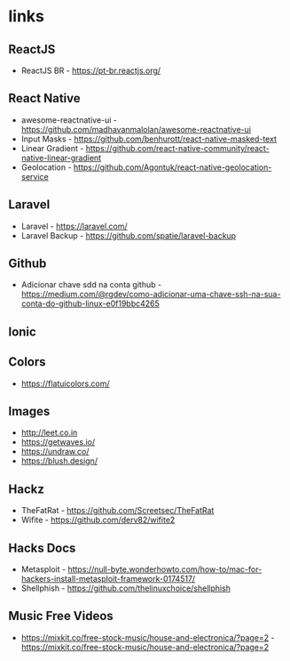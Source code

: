 # links

## ReactJS

- ReactJS BR - https://pt-br.reactjs.org/

## React Native
- awesome-reactnative-ui - https://github.com/madhavanmalolan/awesome-reactnative-ui
- Input Masks - https://github.com/benhurott/react-native-masked-text
- Linear Gradient - https://github.com/react-native-community/react-native-linear-gradient
- Geolocation - https://github.com/Agontuk/react-native-geolocation-service

## Laravel

- Laravel - https://laravel.com/
- Laravel Backup - https://github.com/spatie/laravel-backup

## Github
- Adicionar chave sdd na conta github - https://medium.com/@rgdev/como-adicionar-uma-chave-ssh-na-sua-conta-do-github-linux-e0f19bbc4265

## Ionic

## Colors
- https://flatuicolors.com/

## Images
- http://leet.co.in
- https://getwaves.io/
- https://undraw.co/
- https://blush.design/

## Hackz

- TheFatRat - https://github.com/Screetsec/TheFatRat
- Wifite - https://github.com/derv82/wifite2

## Hacks Docs

- Metasploit - https://null-byte.wonderhowto.com/how-to/mac-for-hackers-install-metasploit-framework-0174517/
- Shellphish - https://github.com/thelinuxchoice/shellphish

## Music Free Videos
- https://mixkit.co/free-stock-music/house-and-electronica/?page=2 - https://mixkit.co/free-stock-music/house-and-electronica/?page=2
